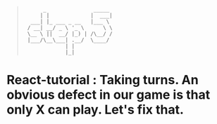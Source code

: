 > ```
>       _               _____ 
>      | |             |  ___|
>   ___| |_ ___ _ __   |___ \ 
>  / __| __/ _ \ '_ \      \ \
>  \__ \ ||  __/ |_) | /\__/ /
>  |___/\__\___| .__/  \____/ 
>              | |            
>              |_|       
>
> ```
  
# React-tutorial : Taking turns. An obvious defect in our game is that only X can play. Let's fix that.



